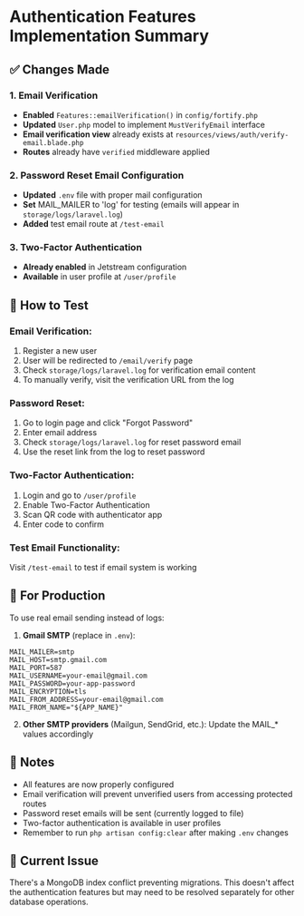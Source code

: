 # Authentication Features Implementation Summary

## ✅ Changes Made

### 1. Email Verification
- **Enabled** `Features::emailVerification()` in `config/fortify.php`
- **Updated** `User.php` model to implement `MustVerifyEmail` interface
- **Email verification view** already exists at `resources/views/auth/verify-email.blade.php`
- **Routes** already have `verified` middleware applied

### 2. Password Reset Email Configuration
- **Updated** `.env` file with proper mail configuration
- **Set** MAIL_MAILER to 'log' for testing (emails will appear in `storage/logs/laravel.log`)
- **Added** test email route at `/test-email`

### 3. Two-Factor Authentication
- **Already enabled** in Jetstream configuration
- **Available** in user profile at `/user/profile`

## 🧪 How to Test

### Email Verification:
1. Register a new user
2. User will be redirected to `/email/verify` page
3. Check `storage/logs/laravel.log` for verification email content
4. To manually verify, visit the verification URL from the log

### Password Reset:
1. Go to login page and click "Forgot Password"
2. Enter email address
3. Check `storage/logs/laravel.log` for reset password email
4. Use the reset link from the log to reset password

### Two-Factor Authentication:
1. Login and go to `/user/profile`
2. Enable Two-Factor Authentication
3. Scan QR code with authenticator app
4. Enter code to confirm

### Test Email Functionality:
Visit `/test-email` to test if email system is working

## 🔧 For Production

To use real email sending instead of logs:

1. **Gmail SMTP** (replace in `.env`):
```env
MAIL_MAILER=smtp
MAIL_HOST=smtp.gmail.com
MAIL_PORT=587
MAIL_USERNAME=your-email@gmail.com
MAIL_PASSWORD=your-app-password
MAIL_ENCRYPTION=tls
MAIL_FROM_ADDRESS=your-email@gmail.com
MAIL_FROM_NAME="${APP_NAME}"
```

2. **Other SMTP providers** (Mailgun, SendGrid, etc.):
Update the MAIL_* values accordingly

## 📝 Notes

- All features are now properly configured
- Email verification will prevent unverified users from accessing protected routes
- Password reset emails will be sent (currently logged to file)
- Two-factor authentication is available in user profiles
- Remember to run `php artisan config:clear` after making `.env` changes

## 🚨 Current Issue

There's a MongoDB index conflict preventing migrations. This doesn't affect the authentication features but may need to be resolved separately for other database operations.
